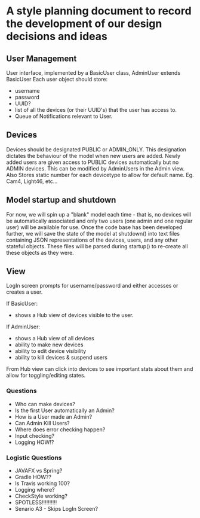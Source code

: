 # A style planning document to record the development of our design decisions and ideas

## User Management 
User interface, implemented by a BasicUser class, AdminUser extends BasicUser
Each user object should store:
* username
* password
* UUID?
* list of all the devices (or their UUID's) that the user has access to.
* Queue of Notifications relevant to User.

## Devices
Devices should be designated PUBLIC or ADMIN_ONLY. This designation dictates the behaviour of the model when new users are added. Newly added users are given access to PUBLIC devices automatically but no ADMIN devices. This can be modified by AdminUsers in the Admin view. Also Stores static number for each devicetype to allow for default name. Eg. Cam4, Light46, etc...

## Model startup and shutdown
For now, we will spin up a "blank" model each time - that is, no devices will be automatically associated and only two users (one admin and one regular user)
will be available for use. Once the code base has been developed further, we will save the state of the model at shutdown() into text files containing JSON 
representations of the devices, users, and any other stateful objects. These files will be parsed during startup() to re-create all these objects as they were.

## View
LogIn screen prompts for username/password and either accesses or creates a user.

If BasicUser:
* shows a Hub view of devices visible to the user.

If AdminUser:
* shows a Hub view of all devices
* ability to make new devices
* ability to edit device visibility
* ability to kill devices & suspend users

From Hub view can click into devices to see important stats about them and allow for toggling/editing states.

### Questions
* Who can make devices?
* Is the first User automatically an Admin?
* How is a User made an Admin?
* Can Admin Kill Users?
* Where does error checking happen?
* Input checking?
* Logging HOW!?

### Logistic Questions
* JAVAFX vs Spring?
* Gradle HOW??
* Is Travis working 100?
* Logging where?
* CheckStyle working?
* SPOTLESS!!!!!!!!!!
* Senario A3 - Skips LogIn Screen?
